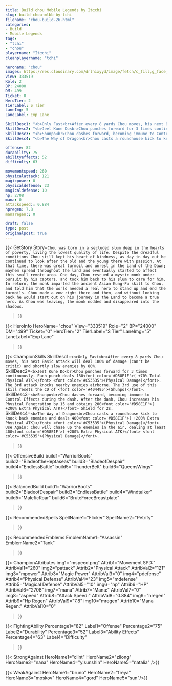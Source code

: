 ```yaml
---
title: Build chou Mobile Legends by İtαchi
slug: build-chou-mlbb-by-tchi
filename: "chou-build-26.html"
categories: 
- Build 
- Mobile Legends
tags: 
- "tchi"
- "chou"
playername: "İtαchi"
cleanplayername: "tchi"

heroname: "chou"
images: https://res.cloudinary.com/drlhixyyd/image/fetch/c_fill,g_face,f_auto/https://cdn2-build.mobagenie.my.id/p/images/banner/full/chou.jpg
View: 333519 
Role: 2 
BP: 24000
DM: 499 
Ticket: 0 
HeroTier: 2 
TierLabel: S Tier 
LaneImg: 5
LaneLabel: Exp Lane 

SkillDesc1: "<b>Only Fast<br>After every 8 yards Chou moves, his next Basic Attack will deal 180% of damage (can't be critic) and shortly slow enemies by 80%."   
SkillDesc2: "<b>Jeet Kune Do<br>Chou punches forward for 3 times continuously. Each punch deals 180<font color='#D58E1F'>( +70% Total Physical ATK)</font> <font color='#C53535'>(Physical Damage)</font>. The 3rd attack knocks nearby enemies airborne. The 3rd use of this skill resets the CD of <font color='#404495'>(Shunpo)</font>."   
SkillDesc3: "<b>Shunpo<br>Chou dashes forward, becoming immune to Control Effects during the dash. After the dash, Chou increases his Physical Penetration by 15 and obtains 200<font color='#D58E1F'>( +200% Extra Physical ATK)</font> Shield for 2s."   
SkillDesc4: "<b>The Way of Dragon<br>Chou casts a roundhouse kick to knock back enemies and deals 400<font color='#D58E1F'>( +200% Extra Physical ATK)</font> <font color='#C53535'>(Physical Damage)</font>. Use Again: Chou will chase up the enemies in the air, dealing at least 400<font color='#D58E1F'>( +200% Extra Physical ATK)</font> <font color='#C53535'>(Physical Damage)</font>."  

offense: 82 
durability: 75 
abilityeffects: 52 
difficulty: 63 

movementspeed: 260
physicalattack: 121
magicpower: 0
physicaldefense: 23
magicaldefense: 10
hp: 2708
mana: 0
attackspeed:: 0.884
hpregen: 7.8
manaregen:: 0

draft: false
type: post
originalpost: true
---
```



{{< GetStory 
Story=` Chou was born in a secluded slum deep in the hearts of poverty, living the lowest quality of life. Despite the dreadful conditions Chou still kept his heart of kindness, as day in day out he continued to look after the old and the young there with passion. At that time, there was great turmoil and unrest in the Land of the Dawn; mayhem spread throughout the land and eventually started to affect this small remote area. One day, Chou rescued a mystic monk under pursuit by his captors, and took him back to his slum to care for him. In return, the monk imparted the ancient Asian Kung-Fu skill to Chou, and told him that the world needed a real hero to stand up and end the turmoils. Chou made a vow right there and then, and without looking back he would start out on his journey in the Land to become a true hero. As Chou was leaving, the monk nodded and disappeared into the shadows. ` 
>}}

{{< HeroInfo 
HeroName="chou" 
View="333519" 
Role="2" 
BP="24000" 
DM="499" 
Ticket="0" 
HeroTier="2" 
TierLabel="S Tier" 
LaneImg="5" 
LaneLabel="Exp Lane" 
>}}
 
{{< ChampionSkills 
SkillDesc1=`<b>Only Fast<br>After every 8 yards Chou moves, his next Basic Attack will deal 180% of damage (can't be critic) and shortly slow enemies by 80%.`   
SkillDesc2=`<b>Jeet Kune Do<br>Chou punches forward for 3 times continuously. Each punch deals 180<font color='#D58E1F'>( +70% Total Physical ATK)</font> <font color='#C53535'>(Physical Damage)</font>. The 3rd attack knocks nearby enemies airborne. The 3rd use of this skill resets the CD of <font color='#404495'>(Shunpo)</font>.`   
SkillDesc3=`<b>Shunpo<br>Chou dashes forward, becoming immune to Control Effects during the dash. After the dash, Chou increases his Physical Penetration by 15 and obtains 200<font color='#D58E1F'>( +200% Extra Physical ATK)</font> Shield for 2s.`   
SkillDesc4=`<b>The Way of Dragon<br>Chou casts a roundhouse kick to knock back enemies and deals 400<font color='#D58E1F'>( +200% Extra Physical ATK)</font> <font color='#C53535'>(Physical Damage)</font>. Use Again: Chou will chase up the enemies in the air, dealing at least 400<font color='#D58E1F'>( +200% Extra Physical ATK)</font> <font color='#C53535'>(Physical Damage)</font>.`   
>}}

{{< OffensiveBuild 
build1="WarriorBoots"  
build2="BladeoftheHeptaseas" 
build3="BladeofDespair" 
build4="EndlessBattle" 
build5="ThunderBelt" 
build6="QueensWings" 
>}} 

{{< BalancedBuild 
build1="WarriorBoots"  
build2="BladeofDespair" 
build3="EndlessBattle" 
build4="Windtalker" 
build5="MaleficRoar" 
build6="BruteForceBreastplate" 
>}}


{{< RecommendedSpells 
SpellName1="Flicker" 
SpellName2="Petrify" 
>}}  

{{< RecommendedEmblems 
EmblemName1="Assassin" 
EmblemName2="Tank" 
>}}   


{{< ChampionAttributes
img1="mspeed.png" Attrib1="Movement SPD:" AttribVal1="260"
img2="pattack" Attrib2="Physical Attack" AttribVal2="121"
img3="mpower" Attrib3="Magic Power" AttribVal3="0"
img4="pdefense" Attrib4="Physical Defense" AttribVal4="23"
img5="mdefense" Attrib5="Magical Defense" AttribVal5="10"
img6="hp" Attrib6="HP" AttribVal6="2708"
img7="mana" Attrib7="Mana:" AttribVal7="0"
img8="aspeed" Attrib8="Attack Speed:" AttribVal8="0.884"
img9="hregen" Attrib9="Hp Regen" AttribVal9="7.8"
img10="mregen" Attrib10="Mana Regen:" AttribVal10="0"
>}}


{{< FightingAbility
Percentage1="82" Label1="Offense"
Percentage2="75" Label2="Durability"
Percentage3="52" Label3="Ability Effects"
Percentage4="63" Label4="Difficulty"
 >}}

{{< StrongAgainst 
HeroName1="clint"
HeroName2="zilong"
HeroName3="nana"
HeroName4="yisunshin"
HeroName5="natalia"
/>}}

{{< WeakAgainst
HeroName1="bruno"
HeroName2="freya"
HeroName3="moskov"
HeroName4="gord"
HeroName5="sun"/>}}
